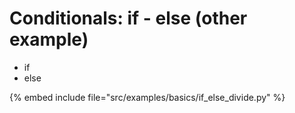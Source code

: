 # Conditionals: if - else (other example)

* if
* else

{% embed include file="src/examples/basics/if_else_divide.py" %}



